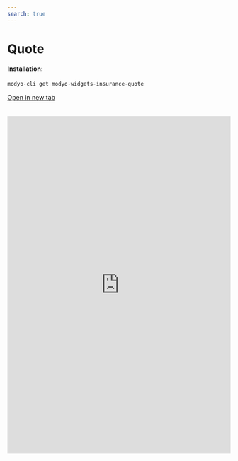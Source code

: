 ```yaml
---
search: true
---
```


# Quote

#### Installation:

```bash
modyo-cli get modyo-widgets-insurance-quote
```

[Open in new tab](https://widgets-es.modyo.com/insurance/quote)

<iframe id="widgetFrame" src="https://widgets.modyo.com/insurance/quote" width="100%" frameBorder="0"  style="min-height:762px;overflow:auto;margin-top:20px;"/>

| Feature | Description
